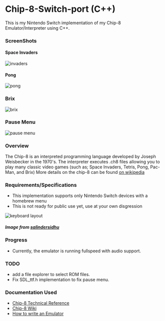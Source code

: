 # Chip-8-Switch-port (C++)
This is my Nintendo Switch implementation of my Chip-8 Emulator/Interpreter using C++.

### ScreenShots

#### Space Invaders
![invaders](https://user-images.githubusercontent.com/43525848/50975651-f3db3e00-14a2-11e9-9896-5d4f60a38d00.JPG)


#### Pong
![pong](https://user-images.githubusercontent.com/43525848/50975708-1705ed80-14a3-11e9-9e9d-53076a555c02.jpg)


### Brix
![brix](https://user-images.githubusercontent.com/43525848/50975793-40267e00-14a3-11e9-8699-c2cb5666b451.JPG)


### Pause Menu
![pause menu](https://user-images.githubusercontent.com/43525848/50975838-56ccd500-14a3-11e9-8972-c47415e620ff.JPG)


### Overview
The Chip-8 is an interpreted programming language developed by Joseph Weisbecker in the 1970's.
The interpreter executes .ch8 files allowing you to play many classic video games (such as; Space Invaders, Tetris, Pong, Pac-Man, and Brix)
More details on the chip-8 can be found [on wikipedia](https://en.wikipedia.org/wiki/CHIP-8)


### Requirements/Specifications
- This implementation supports only Nintendo Switch devices with a homebrew menu
- This is not ready for public use yet, use at your own disgression


![keyboard layout](https://user-images.githubusercontent.com/43525848/50976442-d3ac7e80-14a4-11e9-9852-60eb8c3ee97a.png)
##### *Image from [salindersidhu](https://github.com/salindersidhu/CHIP8)*

### Progress
- Currently, the emulator is running fullspeed with audio support. 

### TODO
- add a file explorer to select ROM files.
- Fix SDL_ttf.h implementation to fix pause menu. 


### Documentation Used
- [Chip-8 Technical Reference](http://devernay.free.fr/hacks/chip8/C8TECH10.HTM)
- [Chip-8 Wiki](https://en.wikipedia.org/wiki/CHIP-8)
- [How to write an Emulator](http://www.multigesture.net/articles/how-to-write-an-emulator-chip-8-interpreter/)
